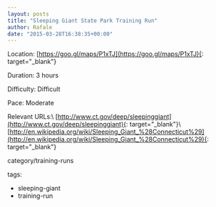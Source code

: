 ```yaml
---
layout: posts
title: "Sleeping Giant State Park Training Run"
author: Rafale
date: "2015-03-28T16:38:35+00:00"
---
```


Location: [https://goo.gl/maps/P1xTJ](https://goo.gl/maps/P1xTJ){: target="_blank"}

Duration: 3 hours

Difficulty: Difficult

Pace: Moderate

Relevant URLs:\\
[http://www.ct.gov/deep/sleepinggiant](http://www.ct.gov/deep/sleepinggiant){: target="_blank"}\\
[http://en.wikipedia.org/wiki/Sleeping_Giant_%28Connecticut%29](http://en.wikipedia.org/wiki/Sleeping_Giant_%28Connecticut%29){: target="_blank"}

category/training-runs

tags:

* sleeping-giant
* training-run